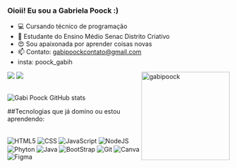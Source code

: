 ### Oioii! Eu sou a Gabriela Poock :)

- 💻 Cursando técnico de programação
- 🚀 Estudante do Ensino Médio Senac Distrito Criativo
- 😍 Sou apaixonada por aprender coisas novas
- 📫 Contato: gabipoockcontato@gmail.com
- insta: poock_gabih

<div> 
  <a href="https://instagram.com/poock_gabih" target="_blank"><img src="https://img.shields.io/badge/-Instagram-%23E4405F?style=for-the-badge&logo=instagram&logoColor=white" target="_blank"></a>
  <a href = "mailto:gabipoockcontato@gmail.com"><img src="https://img.shields.io/badge/-Gmail-%23333?style=for-the-badge&logo=gmail&logoColor=white" target="_blank"></a>
<img align="right" height="200px" alt="gabipoock" src="https://media.giphy.com/media/v1.Y2lkPTc5MGI3NjExa21uNzg4b29pNHloNm95eXl3NDJuNWt6Nm5zcmk2dmY3MndleWtvcyZlcD12MV9pbnRlcm5hbF9naWZfYnlfaWQmY3Q9Zw/AqiAi227dap1F6fJud/giphy.gif">
</div> <br>

![Gabi Poock GitHub stats](https://github-readme-stats.vercel.app/api?username=gabipoock&show_icons=true&theme=radical)

##Tecnologias que já domino ou estou aprendendo:
<div style="display: inline_block"><br/>
<img align="center" alt="HTML5" src="https://img.shields.io/badge/HTML5-E34F26?style=for-the-badge&logo=html5&logoColor=white"/>
<img align="center" alt="CSS" src="https://img.shields.io/badge/CSS3-1572B6?style=for-the-badge&logo=css3&logoColor=white"/>
<img align="center" alt="JavaScript" src="https://img.shields.io/badge/JavaScript-323330?style=for-the-badge&logo=javascript&logoColor=F7DF1E"/>
<img align="center" alt="NodeJS" src="https://img.shields.io/badge/Node.js-43853D?style=for-the-badge&logo=node.js&logoColor=white"/>
<img align="center" alt="Phyton" src="https://img.shields.io/badge/Python-3776AB?style=for-the-badge&logo=python&logoColor=white"/>
<img align="center" alt="Java" src="https://img.shields.io/badge/Java-ED8B00?style=for-the-badge&logo=openjdk&logoColor=white"/>
<img align="center" alt="BootStrap" src="https://img.shields.io/badge/Bootstrap-563D7C?style=for-the-badge&logo=bootstrap&logoColor=white"/>
<img align="center" alt="Git" src="https://img.shields.io/badge/GIT-E44C30?style=for-the-badge&logo=git&logoColor=white"/>
<img align="center" alt="Canva" src="https://img.shields.io/badge/Canva-%2300C4CC.svg?&style=for-the-badge&logo=Canva&logoColor=white"/>
<img align="center" alt="Figma" src="https://img.shields.io/badge/Figma-F24E1E?style=for-the-badge&logo=figma&logoColor=white"/>
</div>
